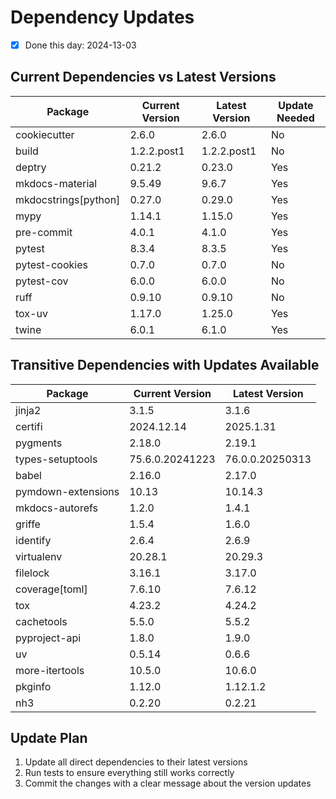 # Dependency Updates

- [x] Done this day: 2024-13-03

## Current Dependencies vs Latest Versions

| Package              | Current Version | Latest Version | Update Needed |
| -------------------- | --------------- | -------------- | ------------- |
| cookiecutter         | 2.6.0           | 2.6.0          | No            |
| build                | 1.2.2.post1     | 1.2.2.post1    | No            |
| deptry               | 0.21.2          | 0.23.0         | Yes           |
| mkdocs-material      | 9.5.49          | 9.6.7          | Yes           |
| mkdocstrings[python] | 0.27.0          | 0.29.0         | Yes           |
| mypy                 | 1.14.1          | 1.15.0         | Yes           |
| pre-commit           | 4.0.1           | 4.1.0          | Yes           |
| pytest               | 8.3.4           | 8.3.5          | Yes           |
| pytest-cookies       | 0.7.0           | 0.7.0          | No            |
| pytest-cov           | 6.0.0           | 6.0.0          | No            |
| ruff                 | 0.9.10          | 0.9.10         | No            |
| tox-uv               | 1.17.0          | 1.25.0         | Yes           |
| twine                | 6.0.1           | 6.1.0          | Yes           |

## Transitive Dependencies with Updates Available

| Package            | Current Version | Latest Version  |
| ------------------ | --------------- | --------------- |
| jinja2             | 3.1.5           | 3.1.6           |
| certifi            | 2024.12.14      | 2025.1.31       |
| pygments           | 2.18.0          | 2.19.1          |
| types-setuptools   | 75.6.0.20241223 | 76.0.0.20250313 |
| babel              | 2.16.0          | 2.17.0          |
| pymdown-extensions | 10.13           | 10.14.3         |
| mkdocs-autorefs    | 1.2.0           | 1.4.1           |
| griffe             | 1.5.4           | 1.6.0           |
| identify           | 2.6.4           | 2.6.9           |
| virtualenv         | 20.28.1         | 20.29.3         |
| filelock           | 3.16.1          | 3.17.0          |
| coverage[toml]     | 7.6.10          | 7.6.12          |
| tox                | 4.23.2          | 4.24.2          |
| cachetools         | 5.5.0           | 5.5.2           |
| pyproject-api      | 1.8.0           | 1.9.0           |
| uv                 | 0.5.14          | 0.6.6           |
| more-itertools     | 10.5.0          | 10.6.0          |
| pkginfo            | 1.12.0          | 1.12.1.2        |
| nh3                | 0.2.20          | 0.2.21          |

## Update Plan

1. Update all direct dependencies to their latest versions
2. Run tests to ensure everything still works correctly
3. Commit the changes with a clear message about the version updates
